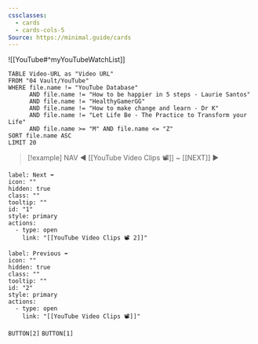 ```yaml
---
cssclasses:
  - cards
  - cards-cols-5
Source: https://minimal.guide/cards
---
```


![[YouTube#^myYouTubeWatchList]]

```dataview
TABLE Video-URL as "Video URL"
FROM "04 Vault/YouTube"
WHERE file.name != "YouTube Database"
      AND file.name != "How to be happier in 5 steps - Laurie Santos"
      AND file.name != "HealthyGamerGG"
      AND file.name != "How to make change and learn - Dr K"
      AND file.name != "Let Life Be - The Practice to Transform your Life"
      AND file.name >= "M" AND file.name <= "Z"
SORT file.name ASC
LIMIT 20
```


> [!example] NAV
> ◀️ [[YouTube Video Clips 📽️]] ~ [[NEXT]] ▶️ 

```meta-bind-button
label: Next ➡️
icon: ""
hidden: true
class: ""
tooltip: ""
id: "1"
style: primary
actions:
  - type: open
    link: "[[YouTube Video Clips 📽️ 2]]"

```

```meta-bind-button
label: Previous ⬅️
icon: ""
hidden: true
class: ""
tooltip: ""
id: "2"
style: primary
actions:
  - type: open
    link: "[[YouTube Video Clips 📽️]]"

```

`BUTTON[2]` `BUTTON[1]`

